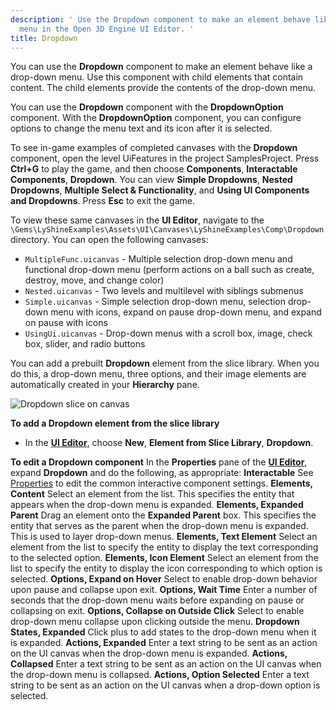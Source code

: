 ```yaml
---
description: ' Use the Dropdown component to make an element behave like a drop-down
  menu in the Open 3D Engine UI Editor. '
title: Dropdown
---
```


You can use the **Dropdown** component to make an element behave like a drop-down menu. Use this component with child elements that contain content. The child elements provide the contents of the drop-down menu.

You can use the **Dropdown** component with the **DropdownOption** component. With the **DropdownOption** component, you can configure options to change the menu text and its icon after it is selected.

To see in-game examples of completed canvases with the **Dropdown** component, open the level UiFeatures in the project SamplesProject. Press **Ctrl+G** to play the game, and then choose **Components**, **Interactable Components**, **Dropdown**. You can view **Simple Dropdowns**, **Nested Dropdowns**, **Multiple Select & Functionality**, and **Using UI Components and Dropdowns**. Press **Esc** to exit the game.

To view these same canvases in the **UI Editor**, navigate to the `\Gems\LyShineExamples\Assets\UI\Canvases\LyShineExamples\Comp\Dropdown` directory. You can open the following canvases:
+ `MultipleFunc.uicanvas` - Multiple selection drop-down menu and functional drop-down menu (perform actions on a ball such as create, destroy, move, and change color)
+ `Nested.uicanvas` - Two levels and multilevel with siblings submenus
+ `Simple.uicanvas` - Simple selection drop-down menu, selection drop-down menu with icons, expand on pause drop-down menu, and expand on pause with icons
+ `UsingUi.uicanvas` - Drop-down menus with a scroll box, image, check box, slider, and radio buttons

You can add a prebuilt **Dropdown** element from the slice library. When you do this, a drop-down menu, three options, and their image elements are automatically created in your **Hierarchy** pane.

![Dropdown slice on canvas](/images/user-guide/game_ui_editor/ui-editor-components-interactive-dropdown-slice.png)

**To add a Dropdown element from the slice library**
+ In the [**UI Editor**](/docs/user-guide/interactivity/user-interface/editor/working), choose **New**, **Element from Slice Library**, **Dropdown**.

**To edit a Dropdown component**
In the **Properties** pane of the [**UI Editor**](/docs/user-guide/interactivity/user-interface/editor/working), expand **Dropdown** and do the following, as appropriate:
**Interactable**
See [Properties](/docs/user-guide/interactivity/user-interface/editor/components/components-interactive-properties) to edit the common interactive component settings.
**Elements, Content**
Select an element from the list. This specifies the entity that appears when the drop-down menu is expanded.
**Elements, Expanded Parent**
Drag an element onto the **Expanded Parent** box. This specifies the entity that serves as the parent when the drop-down menu is expanded. This is used to layer drop-down menus.
**Elements, Text Element**
Select an element from the list to specify the entity to display the text corresponding to the selected option.
**Elements, Icon Element**
Select an element from the list to specify the entity to display the icon corresponding to which option is selected.
**Options, Expand on Hover**
Select to enable drop-down behavior upon pause and collapse upon exit.
**Options, Wait Time**
Enter a number of seconds that the drop-down menu waits before expanding on pause or collapsing on exit.
**Options, Collapse on Outside Click**
Select to enable drop-down menu collapse upon clicking outside the menu.
**Dropdown States, Expanded**
Click plus to add states to the drop-down menu when it is expanded.
**Actions, Expanded**
Enter a text string to be sent as an action on the UI canvas when the drop-down menu is expanded.
**Actions, Collapsed**
Enter a text string to be sent as an action on the UI canvas when the drop-down menu is collapsed.
**Actions, Option Selected**
Enter a text string to be sent as an action on the UI canvas when a drop-down option is selected.
